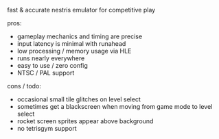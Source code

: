 fast & accurate nestris emulator for competitive play

pros:

* gameplay mechanics and timing are precise
* input latency is minimal with runahead 
* low processing / memory usage via HLE
* runs nearly everywhere
* easy to use / zero config
* NTSC / PAL support

cons / todo:

* occasional small tile glitches on level select
* sometimes get a blackscreen when moving from game mode to level select
* rocket screen sprites appear above background
* no tetrisgym support 
